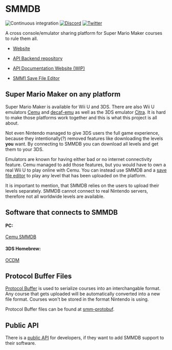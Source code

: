# SMMDB

![Continuous integration](https://img.shields.io/travis/Tarnadas/smmdb?label=Travis%20CI&logo=travis)
[![Discord](https://img.shields.io/discord/168893527357521920?label=Discord&logo=discord&color=7289da)](https://discord.gg/SPZsgSe)
[![Twitter](https://img.shields.io/twitter/follow/marior_dev?style=flat&logo=twitter&label=follow&color=00acee)](https://twitter.com/marior_dev)

A cross console/emulator sharing platform for Super Mario Maker courses to rule them all.

- [Website](https://smmdb.net)

- [API Backend repository](https://github.com/Tarnadas/smmdb-api)

- [API Documentation Website (WIP)](https://api.smmdb.net/)

- [SMM1 Save File Editor](https://github.com/tarnadas/cemu-smmdb/releases)

## Super Mario Maker on any platform

Super Mario Maker is available for Wii U and 3DS.
There are also Wii U emulators [Cemu](http://cemu.info) and [decaf-emu](https://github.com/decaf-emu/decaf-emu) as well as the 3DS emulator [Citra](https://citra-emu.org/). It is hard to make those platforms work together and this is what this project is all about.

Not even Nintendo managed to give 3DS users the full game experience, because they intentionally(?) removed features like downloading the levels **you** want. By connecting to SMMDB you can download all levels and get them to your 3DS.

Emulators are known for having either bad or no internet connectivity feature. Cemu managed to add those features, but you would have to own a real Wii U to play online with Cemu. You can instead use SMMDB and a [save file editor](https://github.com/tarnadas/cemu-smmdb) to play any level that has been uploaded on the platform.

It is important to mention, that SMMDB relies on the users to upload their levels separately. SMMDB cannot connect to real Nintendo servers, therefore not all worldwide levels are available.

## Software that connects to SMMDB

#### PC:

[Cemu SMMDB](https://github.com/tarnadas/cemu-smmdb)

#### 3DS Homebrew:

[OCDM](https://gbatemp.net/threads/ocdm-mario-maker-3ds-course-manager.451621/)

## Protocol Buffer Files

[Protocol Buffer](https://developers.google.com/protocol-buffers/) is used to serialize courses into an interchangable format. Any course that gets uploaded will be automatically converted into a new file format. Courses won't be stored in the format Nintendo is using.

Protocol Buffer files can be found at [smm-protobuf](https://github.com/Tarnadas/smm-protobuf).

## Public API

There is a [public API](docs/API.md) for developers, if they want to add SMMDB support to their software.
